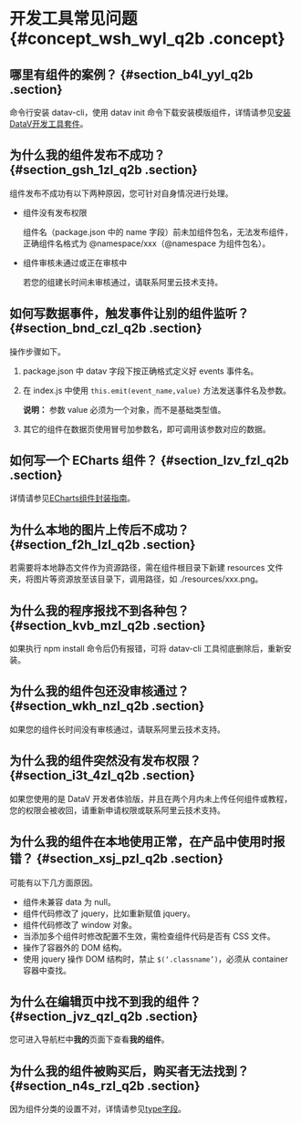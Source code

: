 # 开发工具常见问题 {#concept_wsh_wyl_q2b .concept}

## 哪里有组件的案例？ {#section_b4l_yyl_q2b .section}

命令行安装 datav-cli，使用 datav init 命令下载安装模版组件，详情请参见[安装DataV开发工具套件](cn.zh-CN/开发指南/快速开始.md#)。

## 为什么我的组件发布不成功？ {#section_gsh_1zl_q2b .section}

组件发布不成功有以下两种原因，您可针对自身情况进行处理。

-   组件没有发布权限

    组件名（package.json 中的 name 字段）前未加组件包名，无法发布组件，正确组件名格式为 @namespace/xxx（@namespace 为组件包名）。

-   组件审核未通过或正在审核中

    若您的组建长时间未审核通过，请联系阿里云技术支持。


## 如何写数据事件，触发事件让别的组件监听？ {#section_bnd_czl_q2b .section}

操作步骤如下。

1.  package.json 中 datav 字段下按正确格式定义好 events 事件名。
2.  在 index.js 中使用 `this.emit(event_name,value)` 方法发送事件名及参数。

    **说明：** 参数 value 必须为一个对象，而不是基础类型值。

3.  其它的组件在数据页使用冒号加参数名，即可调用该参数对应的数据。

## 如何写一个 ECharts 组件？ {#section_lzv_fzl_q2b .section}

详情请参见[ECharts组件封装指南](cn.zh-CN/开发指南/ECharts组件封装指南.md#)。

## 为什么本地的图片上传后不成功？ {#section_f2h_lzl_q2b .section}

若需要将本地静态文件作为资源路径，需在组件根目录下新建 resources 文件夹，将图片等资源放至该目录下，调用路径，如 ./resources/xxx.png。

## 为什么我的程序报找不到各种包？ {#section_kvb_mzl_q2b .section}

如果执行 npm install 命令后仍有报错，可将 datav-cli 工具彻底删除后，重新安装。

## 为什么我的组件包还没审核通过？ {#section_wkh_nzl_q2b .section}

如果您的组件长时间没有审核通过，请联系阿里云技术支持。

## 为什么我的组件突然没有发布权限？ {#section_i3t_4zl_q2b .section}

如果您使用的是 DataV 开发者体验版，并且在两个月内未上传任何组件或教程，您的权限会被收回，请重新申请权限或联系阿里云技术支持。

## 为什么我的组件在本地使用正常，在产品中使用时报错？ {#section_xsj_pzl_q2b .section}

可能有以下几方面原因。

-   组件未兼容 data 为 null。
-   组件代码修改了 jquery，比如重新赋值 jquery。
-   组件代码修改了 window 对象。
-   当添加多个组件时修改配置不生效，需检查组件代码是否有 CSS 文件。
-   操作了容器外的 DOM 结构。
-   使用 jquery 操作 DOM 结构时，禁止 `$(‘.classname’)`，必须从 container 容器中查找。

## 为什么在编辑页中找不到我的组件？ {#section_jvz_qzl_q2b .section}

您可进入导航栏中**我的**页面下查看**我的组件**。

## 为什么我的组件被购买后，购买者无法找到？ {#section_n4s_rzl_q2b .section}

因为组件分类的设置不对，详情请参见[type字段](cn.zh-CN/开发指南/文档结构/package.json规范.md#)。

